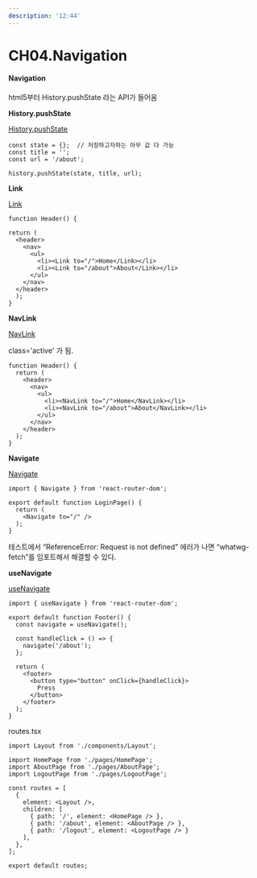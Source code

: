 ```yaml
---
description: '12:44'
---
```


# CH04.Navigation

#### Navigation

html5부터 History.pushState 라는 API가 들어옴

**History.pushState**

[History.pushState](https://developer.mozilla.org/ko/docs/Web/API/History/pushState)

```tsx
const state = {};  // 저장하고자하는 아무 값 다 가능
const title = '';
const url = '/about';

history.pushState(state, title, url);
```

**Link**

[Link](https://reactrouter.com/en/main/components/link)

```tsx
function Header() {

return (
  <header>
    <nav>
      <ul>
        <li><Link to="/">Home</Link></li>
        <li><Link to="/about">About</Link></li>
      </ul>
    </nav>
  </header>
  );
}
```

**NavLink**

[NavLink](https://reactrouter.com/en/main/components/nav-link)

class='active' 가 됨.

```tsx
function Header() {
  return (
    <header>
      <nav>
        <ul>
          <li><NavLink to="/">Home</NavLink></li>
          <li><NavLink to="/about">About</NavLink></li>
        </ul>
      </nav>
    </header>
  );
}
```

**Navigate**

[Navigate](https://reactrouter.com/en/main/components/navigate)

```tsx
import { Navigate } from 'react-router-dom';

export default function LoginPage() {
  return (
    <Navigate to="/" />
  );
}
```

테스트에서 “ReferenceError: Request is not defined” 에러가 나면 “whatwg-fetch”를 임포트해서 해결할 수 있다.

**useNavigate**

[useNavigate](https://reactrouter.com/en/main/hooks/use-navigate)

```tsx
import { useNavigate } from 'react-router-dom';

export default function Footer() {
  const navigate = useNavigate();

  const handleClick = () => {
    navigate('/about');
  };

  return (
    <footer>
      <button type="button" onClick={handleClick}>
        Press
      </button>
    </footer>
  );
}
```



routes.tsx

```
import Layout from './components/Layout';

import HomePage from './pages/HomePage';
import AboutPage from './pages/AboutPage';
import LogoutPage from './pages/LogoutPage';

const routes = [
  {
    element: <Layout />,
    children: [
      { path: '/', element: <HomePage /> },
      { path: '/about', element: <AboutPage /> },
      { path: '/logout', element: <LogoutPage /> }
    ],
  },
];

export default routes;
```


